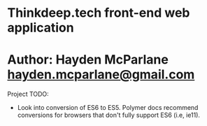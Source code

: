 #
#   Thinkdeep.tech front-end web application
#   Author: Hayden McParlane <hayden.mcparlane@gmail.com>

Project TODO:
+ Look into conversion of ES6 to ES5. Polymer docs recommend
conversions for browsers that don't fully support ES6 (i.e, ie11).
